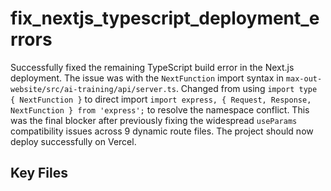 # fix_nextjs_typescript_deployment_errors

Successfully fixed the remaining TypeScript build error in the Next.js deployment. The issue was with the `NextFunction` import syntax in `max-out-website/src/ai-training/api/server.ts`. Changed from using `import type { NextFunction }` to direct import `import express, { Request, Response, NextFunction } from 'express';` to resolve the namespace conflict. This was the final blocker after previously fixing the widespread `useParams` compatibility issues across 9 dynamic route files. The project should now deploy successfully on Vercel.

## Key Files

